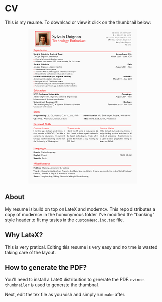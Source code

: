 # CV

This is my resume. To download or view it click on the thumbnail below:

<p align="center">
  <a href="https://raw.githubusercontent.com/sd65/CV/master/CV_Sylvain-Doignon.pdf)" title="Click here to view my resume"><img src="https://raw.githubusercontent.com/sd65/CV/master/CV_Sylvain-Doignon.thumbnail.png"/></a>
</p>

## About

My resume is build on top on LateX and moderncv. This repo distributes a copy of moderncv in the homonymous folder.
I've modified the "banking" style header to fit my tastes in the `customHead.inc.tex` file.

## Why LateX?

This is very pratical. Editing this resume is very easy and no time is wasted taking care of the layout.

## How to generate the PDF?

You'll need to install a LateX distribution to generate the PDF. `evince-thumbnailer` is used to generate the thumbnail.

Next, edit the tex file as you wish and simply run `make` after.

